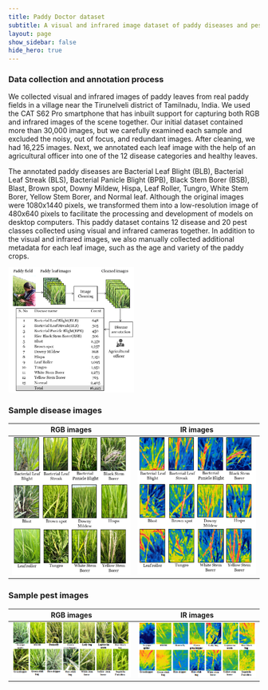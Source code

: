 ```yaml
---
title: Paddy Doctor dataset
subtitle: A visual and infrared image dataset of paddy diseases and pests.
layout: page
show_sidebar: false
hide_hero: true
---
```


### Data collection and annotation process

We collected visual and infrared images of paddy leaves from real paddy fields in a village near the Tirunelveli district of Tamilnadu, India. We used the CAT S62 Pro smartphone that has inbuilt support for capturing both RGB and infrared images of the scene together. Our initial dataset contained more than 30,000 images, but we carefully examined each sample and excluded the noisy, out of focus, and redundant images. After cleaning, we had 16,225 images. Next, we annotated each leaf image with the help of an agricultural officer into one of the 12 disease categories and healthy leaves. 

The annotated paddy diseases are Bacterial Leaf Blight (BLB), Bacterial Leaf Streak (BLS), Bacterial Panicle Blight (BPB), Black Stem Borer (BSB), Blast, Brown spot, Downy Mildew, Hispa, Leaf Roller, Tungro, White Stem Borer, Yellow Stem Borer, and Normal leaf.  Although the original images were 1080x1440 pixels, we transformed them into a low-resolution image of 480x640 pixels to facilitate the processing and development of models on desktop computers. This  paddy dataset contains 12 disease and 20 pest classes collected using visual and infrared cameras together. In addition to the visual and infrared images, we also manually collected additional metadata for each leaf image, such as the age and variety of the paddy crops.

<img src="./assets/img/Datacollection_overview2.png" width=50% height=50% />

### Sample disease images

|RGB images| IR images|
| :-: | :-: |
|![RGB Diseases](./assets/img/RGB_disease_classes2.png)|![IR Diseasaes](./assets/img/IR_disease_classes.png)|

### Sample pest images
|RGB images| IR images|
| :-: | :-: |
|![RGB Pests](./assets/img/RGBpests.png)|![IR Pests](./assets/img/irpests.png)|
